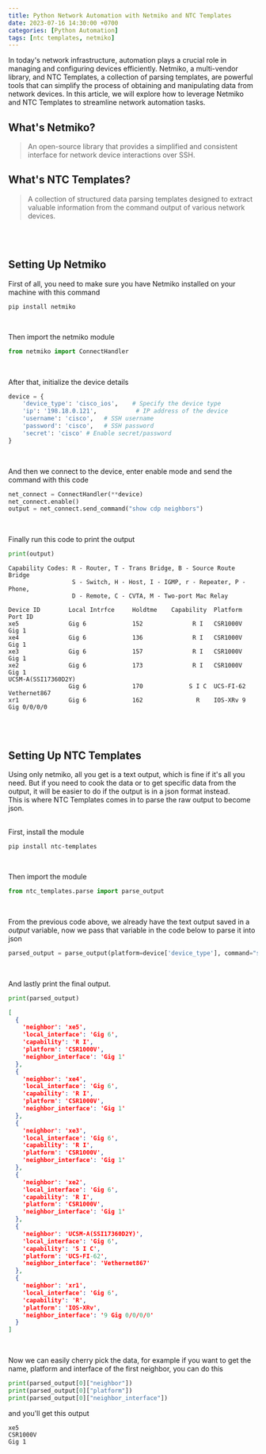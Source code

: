 ```yaml
---
title: Python Network Automation with Netmiko and NTC Templates
date: 2023-07-16 14:30:00 +0700
categories: [Python Automation]
tags: [ntc templates, netmiko]
---
```



In today's network infrastructure, automation plays a crucial role in managing and configuring devices efficiently. Netmiko, a multi-vendor library, and NTC Templates, a collection of parsing templates, are powerful tools that can simplify the process of obtaining and manipulating data from network devices. In this article, we will explore how to leverage Netmiko and NTC Templates to streamline network automation tasks.

## What's Netmiko?
> An open-source library that provides a simplified and consistent interface for network device interactions over SSH.

## What's NTC Templates?
> A collection of structured data parsing templates designed to extract valuable information from the command output of various network devices.

<br>
<br>

## Setting Up Netmiko
First of all, you need to make sure you have Netmiko installed on your machine with this command
```shell
pip install netmiko
```
<br>

Then import the netmiko module
```python
from netmiko import ConnectHandler
```
<br>

After that, initialize the device details
```python
device = {
    'device_type': 'cisco_ios',    # Specify the device type
    'ip': '198.18.0.121',           # IP address of the device
    'username': 'cisco',   # SSH username
    'password': 'cisco',   # SSH password
    'secret': 'cisco' # Enable secret/password
}
```
<br>

And then we connect to the device, enter enable mode and send the command with this code
```python
net_connect = ConnectHandler(**device)
net_connect.enable()
output = net_connect.send_command("show cdp neighbors")
```
<br>

Finally run this code to print the output
```python
print(output)
```

```
Capability Codes: R - Router, T - Trans Bridge, B - Source Route Bridge
                  S - Switch, H - Host, I - IGMP, r - Repeater, P - Phone, 
                  D - Remote, C - CVTA, M - Two-port Mac Relay 

Device ID        Local Intrfce     Holdtme    Capability  Platform  Port ID
xe5              Gig 6             152              R I   CSR1000V  Gig 1
xe4              Gig 6             136              R I   CSR1000V  Gig 1
xe3              Gig 6             157              R I   CSR1000V  Gig 1
xe2              Gig 6             173              R I   CSR1000V  Gig 1
UCSM-A(SSI17360D2Y)
                 Gig 6             170             S I C  UCS-FI-62 Vethernet867
xr1              Gig 6             162               R    IOS-XRv 9 Gig 0/0/0/0
```
<br>
<br>

## Setting Up NTC Templates
Using only netmiko, all you get is a text output, which is fine if it's all you need. But if you need to cook the data or to get specific data from the output, it will be easier to do if the output is in a json format instead. <br>
This is where NTC Templates comes in to parse the raw output to become json.

<br>
First, install the module

```shell
pip install ntc-templates
```
<br>

Then import the module
```python
from ntc_templates.parse import parse_output
```
<br>

From the previous code above, we already have the text output saved in a *output* variable, now we pass that variable in the code below to parse it into json

```python
parsed_output = parse_output(platform=device['device_type'], command="show cdp neighbors", data=output)
```
<br>

And lastly print the final output.
```python
print(parsed_output)
```

```json
[
  {
    'neighbor': 'xe5',
    'local_interface': 'Gig 6',
    'capability': 'R I',
    'platform': 'CSR1000V',
    'neighbor_interface': 'Gig 1'
  },
  {
    'neighbor': 'xe4',
    'local_interface': 'Gig 6',
    'capability': 'R I',
    'platform': 'CSR1000V',
    'neighbor_interface': 'Gig 1'
  },
  {
    'neighbor': 'xe3',
    'local_interface': 'Gig 6',
    'capability': 'R I',
    'platform': 'CSR1000V',
    'neighbor_interface': 'Gig 1'
  },
  {
    'neighbor': 'xe2',
    'local_interface': 'Gig 6',
    'capability': 'R I',
    'platform': 'CSR1000V',
    'neighbor_interface': 'Gig 1'
  },
  {
    'neighbor': 'UCSM-A(SSI17360D2Y)',
    'local_interface': 'Gig 6',
    'capability': 'S I C',
    'platform': 'UCS-FI-62',
    'neighbor_interface': 'Vethernet867'
  },
  {
    'neighbor': 'xr1',
    'local_interface': 'Gig 6',
    'capability': 'R',
    'platform': 'IOS-XRv',
    'neighbor_interface': '9 Gig 0/0/0/0'
  }
]
```
<br>

Now we can easily cherry pick the data, for example if you want to get the name, platform and interface of the first neighbor, you can do this

```python
print(parsed_output[0]["neighbor"])
print(parsed_output[0]["platform"])
print(parsed_output[0]["neighbor_interface"])
```

and you'll get this output

```
xe5
CSR1000V
Gig 1
```